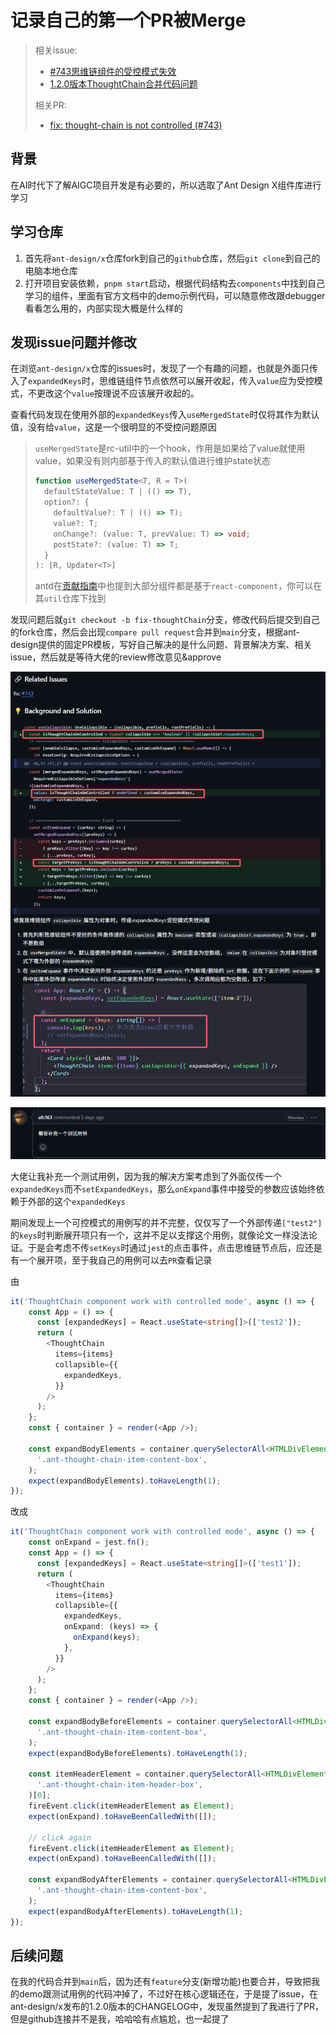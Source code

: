 # 记录自己的第一个PR被Merge
> 相关issue:
> - [#743思维链组件的受控模式失效](https://github.com/ant-design/x/issues/743)
> - [1.2.0版本ThoughtChain合并代码问题](https://github.com/ant-design/x/issues/780)
> 
> 相关PR:
> - [fix: thought-chain is not controlled (#743)](https://github.com/ant-design/x/pull/752)

## 背景
在AI时代下了解AIGC项目开发是有必要的，所以选取了Ant Design X组件库进行学习

## 学习仓库

1. 首先将`ant-design/x`仓库fork到自己的`github`仓库，然后`git clone`到自己的电脑本地仓库
2. 打开项目安装依赖，`pnpm start`启动，根据代码结构去`components`中找到自己学习的组件，里面有官方文档中的demo示例代码，可以随意修改跟debugger看看怎么用的，内部实现大概是什么样的

## 发现issue问题并修改

在浏览`ant-design/x`仓库的issues时，发现了一个有趣的问题，也就是外面只传入了`expandedKeys`时，思维链组件节点依然可以展开收起，传入`value`应为受控模式，不更改这个`value`按理说不应该展开收起的。

查看代码发现在使用外部的`expandedKeys`传入`useMergedState`时仅将其作为默认值，没有给`value`，这是一个很明显的不受控问题原因

> `useMergedState`是rc-util中的一个hook，作用是如果给了value就使用value，如果没有则内部基于传入的默认值进行维护state状态
>
> ```ts
> function useMergedState<T, R = T>(
>   defaultStateValue: T | (() => T),
>   option?: {
>     defaultValue?: T | (() => T);
>     value?: T;
>     onChange?: (value: T, prevValue: T) => void;
>     postState?: (value: T) => T;
>   }
> ): [R, Updater<T>] 
> ```
>
> antd在[贡献指南](https://ant.design/docs/react/contributing-cn)中也提到大部分组件都是基于`react-component`，你可以在其`util`仓库下找到

发现问题后就`git checkout -b fix-thoughtChain`分支，修改代码后提交到自己的fork仓库，然后会出现`compare pull request`合并到`main`分支，根据ant-design提供的固定PR模板，写好自己解决的是什么问题、背景解决方案、相关issue，然后就是等待大佬的review修改意见&approve

![PR解决方案](/anything-img/first-pr-solution.png)

![大佬意见](/anything-img/pr-afc163-comment.png)


大佬让我补充一个测试用例，因为我的解决方案考虑到了外面仅传一个`expandedKeys`而不`setExpandedKeys`，那么`onExpand`事件中接受的参数应该始终依赖于外部的这个`expandedKeys`

期间发现上一个可控模式的用例写的并不完整，仅仅写了一个外部传递`["test2"]`的`keys`时判断展开项只有一个，这并不足以支撑这个用例，就像论文一样没法论证。于是会考虑不传`setKeys`时通过`jest`的点击事件，点击思维链节点后，应还是有一个展开项，至于我自己的用例可以去`PR`查看记录

由
```ts
it('ThoughtChain component work with controlled mode', async () => {
    const App = () => {
      const [expandedKeys] = React.useState<string[]>(['test2']);
      return (
        <ThoughtChain
          items={items}
          collapsible={{
            expandedKeys,
          }}
        />
      );
    };
    const { container } = render(<App />);

    const expandBodyElements = container.querySelectorAll<HTMLDivElement>(
      '.ant-thought-chain-item-content-box',
    );
    expect(expandBodyElements).toHaveLength(1);
});
```
改成
```ts
it('ThoughtChain component work with controlled mode', async () => {
    const onExpand = jest.fn();
    const App = () => {
      const [expandedKeys] = React.useState<string[]>(['test1']);
      return (
        <ThoughtChain
          items={items}
          collapsible={{
            expandedKeys,
            onExpand: (keys) => {
              onExpand(keys);
            },
          }}
        />
      );
    };
    const { container } = render(<App />);

    const expandBodyBeforeElements = container.querySelectorAll<HTMLDivElement>(
      '.ant-thought-chain-item-content-box',
    );
    expect(expandBodyBeforeElements).toHaveLength(1);

    const itemHeaderElement = container.querySelectorAll<HTMLDivElement>(
      '.ant-thought-chain-item-header-box',
    )[0];
    fireEvent.click(itemHeaderElement as Element);
    expect(onExpand).toHaveBeenCalledWith([]);

    // click again
    fireEvent.click(itemHeaderElement as Element);
    expect(onExpand).toHaveBeenCalledWith([]);

    const expandBodyAfterElements = container.querySelectorAll<HTMLDivElement>(
      '.ant-thought-chain-item-content-box',
    );
    expect(expandBodyAfterElements).toHaveLength(1);
});
```

## 后续问题
在我的代码合并到`main`后，因为还有`feature`分支(新增功能)也要合并，导致把我的demo跟测试用例的代码冲掉了，不过好在核心逻辑还在，于是提了issue，在ant-design/x发布的1.2.0版本的CHANGELOG中，发现虽然提到了我进行了PR，但是github连接并不是我，哈哈哈有点尴尬，也一起提了